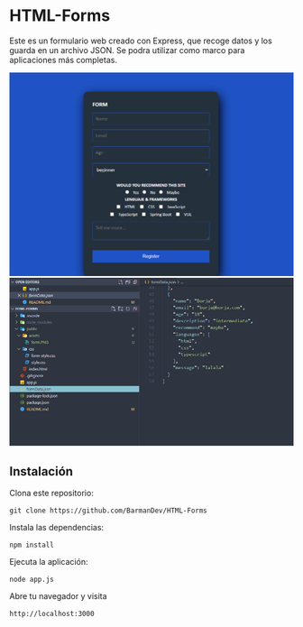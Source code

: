 # HTML-Forms

Este es un formulario web creado con Express, que recoge datos y los guarda en un archivo JSON. Se podra utilizar como marco para aplicaciones más completas.

<div>
    <img src="./public/assets/form.PNG">
    <img src="./public/assets/results.PNG">
</div>


## Instalación
Clona este repositorio: 
```
git clone https://github.com/BarmanDev/HTML-Forms
```
Instala las dependencias:
```
npm install
```
Ejecuta la aplicación:
```
node app.js
```
Abre tu navegador y visita 
```
http://localhost:3000
```

